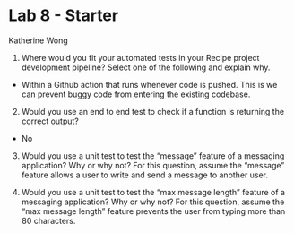 # Lab 8 - Starter
Katherine Wong

1) Where would you fit your automated tests in your Recipe project development pipeline? Select one of the following and explain why.
- Within a Github action that runs whenever code is pushed. This is we can prevent buggy code from entering the existing codebase.

2) Would you use an end to end test to check if a function is returning the correct output? 
- No

3) Would you use a unit test to test the “message” feature of a messaging application? Why or why not? For this question, assume the “message” feature allows a user to write and send a message to another user.

4) Would you use a unit test to test the “max message length” feature of a messaging application? Why or why not? For this question, assume the “max message length” feature prevents the user from typing more than 80 characters.

